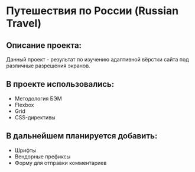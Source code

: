 # Путешествия по России (Russian Travel)

## Описание проекта:

Данный проект - результат по изучению адаптивной вёрстки сайта под различные разрешения экранов.

## В проекте использовались:

- Методология БЭМ
- Flexbox
- Grid
- CSS-директивы

## В дальнейшем планируется добавить:

- Шрифты
- Вендорные префиксы
- Форму для отправки комментариев
